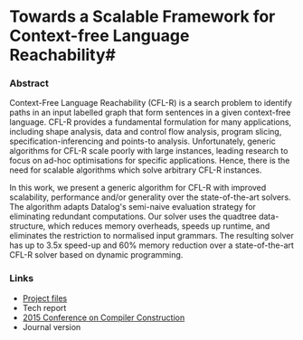 # Towards a Scalable Framework for Context-free Language Reachability#

### Abstract ###

Context-Free Language Reachability (CFL-R) is a search problem to identify paths in an input labelled graph that form sentences in a given context-free language.
CFL-R provides a fundamental formulation for many applications, including shape analysis, data and control flow analysis, program slicing, specification-inferencing and points-to analysis.
Unfortunately, generic algorithms for CFL-R scale poorly with large instances, leading research to focus on ad-hoc optimisations for specific applications.
Hence, there is the need for scalable algorithms which solve arbitrary CFL-R instances.

In this work, we present a generic algorithm for CFL-R with improved scalability, performance and/or generality over the state-of-the-art solvers.
The algorithm adapts Datalog's semi-naive evaluation strategy for eliminating redundant computations.
Our solver uses the quadtree data-structure, which reduces memory overheads, speeds up runtime, and eliminates the restriction to normalised input grammars.
The resulting solver has up to 3.5x speed-up and 60% memory reduction over a state-of-the-art CFL-R solver based on dynamic programming.

### Links ###

* [Project files](../../cfl)
* Tech report
* [2015 Conference on Compiler Construction](http://link.springer.com/chapter/10.1007/978-3-662-46663-6_10)
* Journal version
